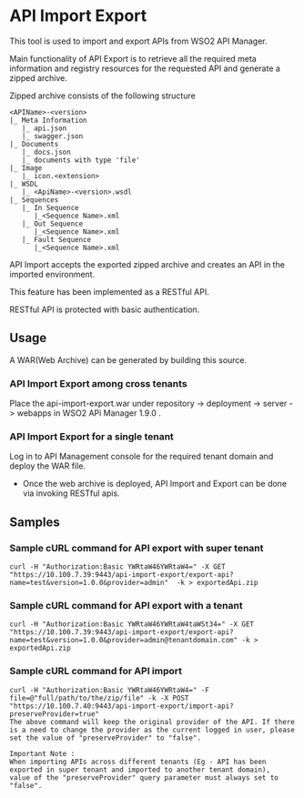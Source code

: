 API Import Export
=================

This tool is used to import and export APIs from WSO2 API Manager.

Main functionality of API Export is to retrieve all the required meta information and registry
resources for the requested API and generate a zipped archive.

Zipped archive consists of the following structure

    <APIName>-<version>
    |_ Meta Information
       |_ api.json
       |_ swagger.json
    |_ Documents
       |_ docs.json
       |_ documents with type 'file'
    |_ Image
       |_ icon.<extension>
    |_ WSDL
       |_ <ApiName>-<version>.wsdl
    |_ Sequences
       |_ In Sequence
          |_<Sequence Name>.xml
       |_ Out Sequence
          |_<Sequence Name>.xml
       |_ Fault Sequence
          |_<Sequence Name>.xml

API Import accepts the exported zipped archive and creates an API in the imported environment.

This feature has been implemented as a RESTful API.

RESTful API is protected with basic authentication.

Usage
-----


A WAR(Web Archive) can be generated by building this source.

### API Import Export among cross tenants


Place the api-import-export.war under repository -> deployment -> server -> webapps in WSO2 APi Manager 1.9.0 .

### API Import Export for a single tenant


Log in to API Management console for the required tenant domain and deploy the WAR file.

* Once the web archive is deployed, API Import and Export can be done via invoking RESTful apis.

Samples
-------

### Sample cURL command for API export with super tenant


    curl -H "Authorization:Basic YWRtaW46YWRtaW4=" -X GET "https://10.100.7.39:9443/api-import-export/export-api?name=test&version=1.0.0&provider=admin"  -k > exportedApi.zip

### Sample cURL command for API export with a tenant

    curl -H "Authorization:Basic YWRtaW46YWRtaW4taWSt34=" -X GET "https://10.100.7.39:9443/api-import-export/export-api?name=test&version=1.0.0&provider=admin@tenantdomain.com" -k > exportedApi.zip


### Sample cURL command for API import

    curl -H "Authorization:Basic YWRtaW46YWRtaW4=" -F file=@"full/path/to/the/zip/file" -k -X POST "https://10.100.7.40:9443/api-import-export/import-api?preserveProvider=true"
    The above command will keep the original provider of the API. If there is a need to change the provider as the current logged in user, please set the value of "preserveProvider" to "false".

    Important Note :
    When importing APIs across different tenants (Eg - API has been exported in super tenant and imported to another tenant domain),
    value of the "preserveProvider" query parameter must always set to "false".

